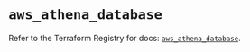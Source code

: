 # `aws_athena_database`

Refer to the Terraform Registry for docs: [`aws_athena_database`](https://registry.terraform.io/providers/hashicorp/aws/6.18.0/docs/resources/athena_database).
